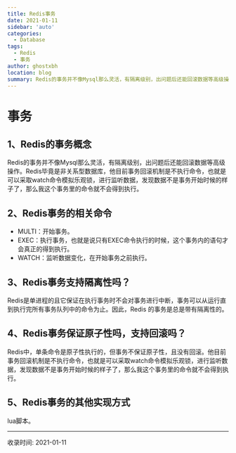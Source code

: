 ```yaml
---
title: Redis事务
date: 2021-01-11
sidebar: 'auto'
categories:
  - Database
tags:
  - Redis
  - 事务
author: ghostxbh
location: blog
summary: Redis的事务并不像Mysql那么灵活，有隔离级别，出问题后还能回滚数据等高级操作。Redis毕竟是非关系型数据库，他目前事务回滚机制是不执行命令，也就是可以采取watch命令模拟乐观锁，进行监听数据，发现数据不是事务开始时候的样子了，那么我这个事务里的命令就不会得到执行。
---
```

# 事务

## 1、Redis的事务概念

Redis的事务并不像Mysql那么灵活，有隔离级别，出问题后还能回滚数据等高级操作。Redis毕竟是非关系型数据库，他目前事务回滚机制是不执行命令，也就是可以采取watch命令模拟乐观锁，进行监听数据，发现数据不是事务开始时候的样子了，那么我这个事务里的命令就不会得到执行。

## 2、Redis事务的相关命令

- MULTI：开始事务。
- EXEC：执行事务，也就是说只有EXEC命令执行的时候，这个事务内的语句才会真正的得到执行。
- WATCH：监听数据变化，在开始事务之前执行。

## 3、Redis事务支持隔离性吗？

Redis是单进程的且它保证在执行事务时不会对事务进行中断，事务可以从运行直到执行完所有事务队列中的命令为止。因此，Redis 的事务是总是带有隔离性的。

## 4、Redis事务保证原子性吗，支持回滚吗？

Redis中，单条命令是原子性执行的，但事务不保证原子性，且没有回滚。他目前事务回滚机制是不执行命令，也就是可以采取watch命令模拟乐观锁，进行监听数据，发现数据不是事务开始时候的样子了，那么我这个事务里的命令就不会得到执行。

## 5、Redis事务的其他实现方式

lua脚本。

---
收录时间: 2021-01-11

<Vssue :title="$title" />

